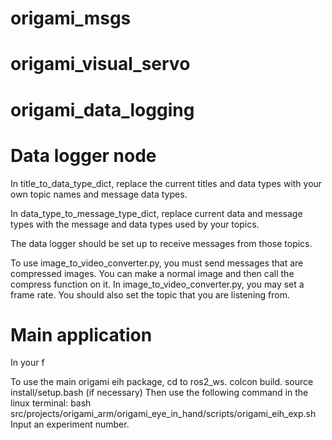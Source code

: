 # origami_msgs

# origami_visual_servo

# origami_data_logging


# Data logger node
In title_to_data_type_dict, 
replace the current titles and data types with your own topic names and message data types.

In data_type_to_message_type_dict,
replace current data and message types with the message and data types used by your topics.

The data logger should be set up to receive messages from those topics.

To use image_to_video_converter.py, you must send messages that are compressed images. You can make a normal image and then call the compress function on it. In image_to_video_converter.py, you may set a frame rate.
You should also set the topic that you are listening from. 

 # Main application
In your f

 To use the main origami eih package,
 cd to ros2_ws.
 colcon build.
 source install/setup.bash
 (if necessary)
 Then use the following command in the linux terminal:
    bash src/projects/origami_arm/origami_eye_in_hand/scripts/origami_eih_exp.sh
Input an experiment number.

    